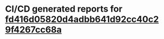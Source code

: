 # CI/CD generated reports for [fd416d05820d4adbb641d92cc40c29f4267cc68a](https://github.com/hydephp/develop/commit/fd416d05820d4adbb641d92cc40c29f4267cc68a)
